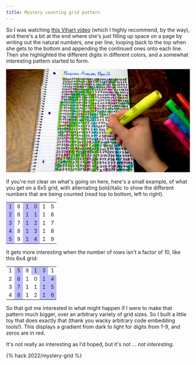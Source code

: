 ```yaml
---
title: Mystery counting grid pattern
---
```


So I was watching [this Vihart video](https://youtu.be/Twik7wqdwZU) (which I highly recommend, by the way), and there's a bit at the end where she's just filling up space on a page by writing out the natural numbers, one per line, looping back to the top when she gets to the bottom and appending the continued ones onto each line. Then she highlighted the different digits in different colors, and a somewhat interesting pattern started to form.

![Screenshot of a vihart video](/assets/2022/vihart-grid.webp)

If you're not clear on what's going on here, here's a small example, of what you get on a 6x5 grid, with alternating bold/italic to show the different numbers that are being counted (read top to bottom, left to right).

<table>
<tr><td style="background-color:rgba(127,127,255,0.5);">1</td>
<td style="background-color:rgba(255,255,255,0.75);">6</td>
<td style="background-color:rgba(127,127,255,0.5);">1</td>
<td style="background-color:rgba(127,127,255,0.5);">0</td>
<td style="background-color:rgba(255,255,255,0.75);">1</td>
<td style="background-color:rgba(255,255,255,0.75);">5</td></tr><tr><td style="background-color:rgba(127,127,255,0.5);">2</td>
<td style="background-color:rgba(255,255,255,0.75);">6</td>
<td style="background-color:rgba(127,127,255,0.5);">1</td>
<td style="background-color:rgba(127,127,255,0.5);">1</td>
<td style="background-color:rgba(255,255,255,0.75);">1</td>
<td style="background-color:rgba(255,255,255,0.75);">6</td></tr><tr><td style="background-color:rgba(127,127,255,0.5);">3</td>
<td style="background-color:rgba(255,255,255,0.75);">7</td>
<td style="background-color:rgba(127,127,255,0.5);">1</td>
<td style="background-color:rgba(127,127,255,0.5);">2</td>
<td style="background-color:rgba(255,255,255,0.75);">1</td>
<td style="background-color:rgba(255,255,255,0.75);">7</td></tr><tr><td style="background-color:rgba(127,127,255,0.5);">4</td>
<td style="background-color:rgba(255,255,255,0.75);">8</td>
<td style="background-color:rgba(127,127,255,0.5);">1</td>
<td style="background-color:rgba(127,127,255,0.5);">3</td>
<td style="background-color:rgba(255,255,255,0.75);">1</td>
<td style="background-color:rgba(255,255,255,0.75);">8</td></tr><tr><td style="background-color:rgba(127,127,255,0.5);">5</td>
<td style="background-color:rgba(255,255,255,0.75);">9</td>
<td style="background-color:rgba(127,127,255,0.5);">1</td>
<td style="background-color:rgba(127,127,255,0.5);">4</td>
<td style="background-color:rgba(255,255,255,0.75);">1</td>
<td style="background-color:rgba(255,255,255,0.75);">9</td></tr>
</table>

It gets more interesting when the number of rows isn't a factor of 10, like this 6x4 grid:

<table>
<tr><td style="background-color:rgba(255,255,255,0.75);">1</td>
<td style="background-color:rgba(127,127,255,0.5);">5</td>
<td style="background-color:rgba(255,255,255,0.75);">9</td>
<td style="background-color:rgba(127,127,255,0.5);">1</td>
<td style="background-color:rgba(127,127,255,0.5);">3</td>
<td style="background-color:rgba(255,255,255,0.75);">1</td></tr><tr><td style="background-color:rgba(255,255,255,0.75);">2</td>
<td style="background-color:rgba(127,127,255,0.5);">6</td>
<td style="background-color:rgba(255,255,255,0.75);">1</td>
<td style="background-color:rgba(255,255,255,0.75);">0</td>
<td style="background-color:rgba(127,127,255,0.5);">1</td>
<td style="background-color:rgba(127,127,255,0.5);">4</td></tr><tr><td style="background-color:rgba(255,255,255,0.75);">3</td>
<td style="background-color:rgba(127,127,255,0.5);">7</td>
<td style="background-color:rgba(255,255,255,0.75);">1</td>
<td style="background-color:rgba(255,255,255,0.75);">1</td>
<td style="background-color:rgba(127,127,255,0.5);">1</td>
<td style="background-color:rgba(127,127,255,0.5);">5</td></tr><tr><td style="background-color:rgba(255,255,255,0.75);">4</td>
<td style="background-color:rgba(127,127,255,0.5);">8</td>
<td style="background-color:rgba(255,255,255,0.75);">1</td>
<td style="background-color:rgba(255,255,255,0.75);">2</td>
<td style="background-color:rgba(127,127,255,0.5);">1</td>
<td style="background-color:rgba(127,127,255,0.5);">6</td></tr>
</table>

So that got me interested in what might happen if I were to make that pattern much bigger, over an arbitrary variety of grid sizes. So I built a little toy that does exactly that (thank you wacky arbitrary code embedding tools!). This displays a gradient from dark to light for digits from 1-9, and zeros are in red.

It's not really as interesting as I'd hoped, but it's not ... *not interesting*.

{% hack 2022/mystery-grid %}

